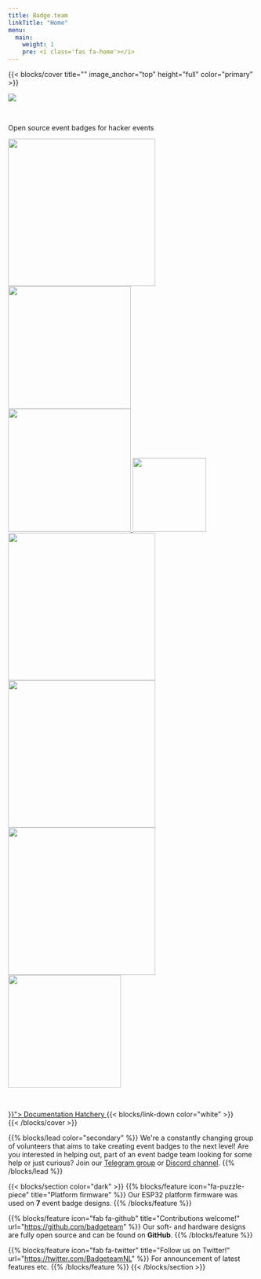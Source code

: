 ```yaml
---
title: Badge.team
linkTitle: "Home"
menu:
  main:
    weight: 1
    pre: <i class='fas fa-home'></i>
---
```


{{< blocks/cover title="" image_anchor="top" height="full" color="primary" >}}
<div class="mx-auto">
<img src="logo_white.svg" />
<p>&nbsp;</p>
<p class="font-weight-bold">Open source event badges for hacker events</p>
<div class="homepage_badges">
<a href="/docs/badges/mch2022/"><img src="/docs/badges/mch2022/mch2022.svg" width="300" /></a><a href="/docs/badges/sha2017/"><img src="/docs/badges/sha2017/sha2017.svg" width="250" /><br />
<a href="/docs/badges/hackerhotel-2020/"><img src="/docs/badges/hackerhotel-2020/hackerhotel2020.gif" width="250" />
<a href="/docs/badges/hackerhotel-2019/"><img src="/docs/badges/hackerhotel-2019/hh2019.svg" width="150" /></a>
<br />
<a href="/docs/badges/campzone-2020/"><img src="/docs/badges/campzone-2020/badge.png" width="300" /></a>
<a href="/docs/badges/campzone-2019/"><img src="/docs/badges/campzone-2019/cz2019.svg" width="300" /></a>
<br />
<a href="/docs/badges/disobey-2020/"><img src="/docs/badges/disobey-2020/badge.jpg" width="300" /></a>
<a href="/docs/badges/disobey-2019/"><img src="/docs/badges/disobey-2019/disobey2019.svg" width="230" /></a>
</div>
<p>&nbsp;</p>
<a class="btn btn-lg btn-primary mr-3 mb-4" href="{{< relref "/docs" >}}">
Documentation <i class="fas fa-arrow-alt-circle-right ml-2"></i>
</a>
<a class="btn btn-lg btn-secondary mr-3 mb-4" href="https://hatchery.badge.team">
Hatchery <i class="fa fa-shopping-bag ml-2 "></i>
</a>
{{< blocks/link-down color="white" >}}
</div>
{{< /blocks/cover >}}


{{% blocks/lead color="secondary" %}}
We're a constantly changing group of volunteers that aims to take creating event badges to the next level! Are you interested in helping out, part of an event badge team looking for some help or just curious? Join our [Telegram group](https://t.me/+StQpEWyhnb96Y88p) or [Discord channel](https://discord.gg/xuhw3Ws6BJ).
{{% /blocks/lead %}}

{{< blocks/section color="dark" >}}
{{% blocks/feature icon="fa-puzzle-piece" title="Platform firmware" %}}
Our ESP32 platform firmware was used on **7** event badge designs.
{{% /blocks/feature %}}


{{% blocks/feature icon="fab fa-github" title="Contributions welcome!" url="https://github.com/badgeteam" %}}
Our soft- and hardware designs are fully open source and can be found on **GitHub**.
{{% /blocks/feature %}}


{{% blocks/feature icon="fab fa-twitter" title="Follow us on Twitter!" url="https://twitter.com/BadgeteamNL" %}}
For announcement of latest features etc.
{{% /blocks/feature %}}
{{< /blocks/section >}}

